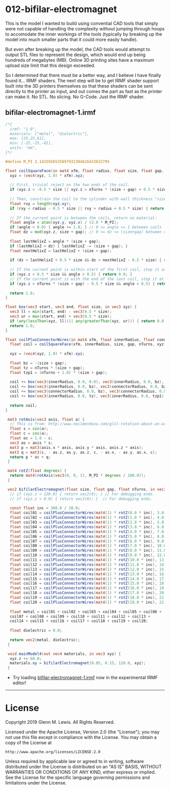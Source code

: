 # 012-bifilar-electromagnet

This is the model I wanted to build using convential CAD tools that simply
were not capable of handling the complexity without jumping through hoops
to accomodate the inner workings of the tools (typically by breaking up
the model into much smaller parts that it could more easily handle).

But even after breaking up the model, the CAD tools would attempt to output
STL files to represent the design, which would end up being hundreds of
megabytes (MB). Online 3D printing sites have a maximum upload size limit that
this design exceeded.

So I determined that there must be a better way, and I believe I have
finally found it... IRMF shaders. The next step will be to get IRMF shader
support built into the 3D printers themselves so that these shaders can
be sent directly to the printer as input, and out comes the part as fast
as the printer can make it. No STL. No slicing. No G-Code. Just the
IRMF shader.

## bifilar-electromagnet-1.irmf

```glsl
/*{
  irmf: "1.0",
  materials: ["metal", "dielectric"],
  max: [25,25,61],
  min: [-25,-25,-61],
  units: "mm",
}*/

#define M_PI 3.1415926535897932384626433832795

float coilSquareFace(in mat4 xfm, float radius, float size, float gap, float nTurns, in vec3 xyz) {
  xyz = (vec4(xyz, 1.0) * xfm).xyz;
  
  // First, trivial reject on the two ends of the coil.
  if (xyz.z < -0.5 * size || xyz.z > nTurns * (size + gap) + 0.5 * size) { return 0.0; }
  
  // Then, constrain the coil to the cylinder with wall thickness "size":
  float rxy = length(xyz.xy);
  if (rxy < radius - 0.5 * size || rxy > radius + 0.5 * size) { return 0.0; }
  
  // If the current point is between the coils, return no material:
  float angle = atan(xyz.y, xyz.x) / (2.0 * M_PI);
  if (angle < 0.0) { angle += 1.0; } // 0 <= angle <= 1 between coils
  float dz = mod(xyz.z, size + gap); // 0 <= dz <= (size+gap) between coils.
  
  float lastHelixZ = angle * (size + gap);
  if (lastHelixZ > dz) { lastHelixZ -= (size + gap); }
  float nextHelixZ = lastHelixZ + (size + gap);
  
  if (dz > lastHelixZ + 0.5 * size && dz < nextHelixZ - 0.5 * size) { return 0.0; }
  
  // If the current point is within start of the first coil, stop it at angle < 0.
  if (xyz.z < 0.5 * size && angle > 0.5) { return 0.0; }
  // If the current point is with the end of the last coil, stop it at angle > PI.
  if (xyz.z > nTurns * (size + gap) - 0.5 * size && angle < 0.5) { return 0.0; }
  
  return 1.0;
}

float box(vec3 start, vec3 end, float size, in vec3 xyz) {
  vec3 ll = min(start, end) - vec3(0.5 * size);
  vec3 ur = max(start, end) + vec3(0.5 * size);
  if (any(lessThan(xyz, ll))|| any(greaterThan(xyz, ur))) { return 0.0; }
  return 1.0;
}

float coilPlusConnectorWires(in mat4 xfm, float innerRadius, float connectorRadius, float size, float gap, float nTurns, in vec3 xyz) {
  float coil = coilSquareFace(xfm, innerRadius, size, gap, nTurns, xyz);
  
  xyz = (vec4(xyz, 1.0) * xfm).xyz;
  
  float bz = -(size + gap);
  float tz = nTurns * (size + gap);
  float tzp1 = (nTurns + 1.0) * (size + gap);
  
  coil += box(vec3(innerRadius, 0.0, 0.0), vec3(innerRadius, 0.0, bz), size, xyz);
  coil += box(vec3(innerRadius, 0.0, bz), vec3(connectorRadius, 0.0, bz), size, xyz);
  coil += box(vec3(connectorRadius, 0.0, bz), vec3(connectorRadius, 0.0, tzp1), size, xyz);
  coil += box(vec3(innerRadius, 0.0, tz), vec3(innerRadius, 0.0, tzp1), size, xyz);
  
  return coil;
}

 mat3 rotAxis(vec3 axis, float a) {
  // This is from: http://www.neilmendoza.com/glsl-rotation-about-an-arbitrary-axis/
  float s = sin(a);
  float c = cos(a);
  float oc = 1.0 - c;
  vec3 as = axis * s;
  mat3 p = mat3(axis.x * axis, axis.y * axis, axis.z * axis);
  mat3 q = mat3(c, - as.z, as.y, as.z, c, - as.x, - as.y, as.x, c);
  return p * oc + q;
 }

 mat4 rotZ(float degrees) {
  return mat4(rotAxis(vec3(0, 0, 1), M_PI * degrees / 180.0));
 }

 vec2 bifilarElectromagnet(float size, float gap, float nTurns, in vec3 xyz) {
  // if (xyz.z < 120.0) { return vec2(0); } // For debugging ends.
  // if (xyz.z > 0.0) { return vec2(0); }  // For debugging ends.
  
  const float inc = 360.0 / 20.0;
  float coil01 = coilPlusConnectorWires(mat4(1) * rotZ(0.0 * inc), 3.0, 23.0, size, gap, nTurns, xyz);
  float coil02 = coilPlusConnectorWires(mat4(1) * rotZ(1.0 * inc), 4.0, 23.0, size, gap, nTurns, xyz);
  float coil03 = coilPlusConnectorWires(mat4(1) * rotZ(2.0 * inc), 5.0, 23.0, size, gap, nTurns, xyz);
  float coil04 = coilPlusConnectorWires(mat4(1) * rotZ(3.0 * inc), 6.0, 23.0, size, gap, nTurns, xyz);
  float coil05 = coilPlusConnectorWires(mat4(1) * rotZ(4.0 * inc), 7.0, 23.0, size, gap, nTurns, xyz);
  float coil06 = coilPlusConnectorWires(mat4(1) * rotZ(5.0 * inc), 8.0, 23.0, size, gap, nTurns, xyz);
  float coil07 = coilPlusConnectorWires(mat4(1) * rotZ(6.0 * inc), 9.0, 23.0, size, gap, nTurns, xyz);
  float coil08 = coilPlusConnectorWires(mat4(1) * rotZ(7.0 * inc), 10.0, 23.0, size, gap, nTurns, xyz);
  float coil09 = coilPlusConnectorWires(mat4(1) * rotZ(8.0 * inc), 11.0, 23.0, size, gap, nTurns, xyz);
  float coil10 = coilPlusConnectorWires(mat4(1) * rotZ(9.0 * inc), 12.0, 23.0, size, gap, nTurns, xyz);
  float coil11 = coilPlusConnectorWires(mat4(1) * rotZ(10.0 * inc), 13.0, 23.0, size, gap, nTurns, xyz);
  float coil12 = coilPlusConnectorWires(mat4(1) * rotZ(11.0 * inc), 14.0, 23.0, size, gap, nTurns, xyz);
  float coil13 = coilPlusConnectorWires(mat4(1) * rotZ(12.0 * inc), 15.0, 23.0, size, gap, nTurns, xyz);
  float coil14 = coilPlusConnectorWires(mat4(1) * rotZ(13.0 * inc), 16.0, 23.0, size, gap, nTurns, xyz);
  float coil15 = coilPlusConnectorWires(mat4(1) * rotZ(14.0 * inc), 17.0, 23.0, size, gap, nTurns, xyz);
  float coil16 = coilPlusConnectorWires(mat4(1) * rotZ(15.0 * inc), 18.0, 23.0, size, gap, nTurns, xyz);
  float coil17 = coilPlusConnectorWires(mat4(1) * rotZ(16.0 * inc), 19.0, 23.0, size, gap, nTurns, xyz);
  float coil18 = coilPlusConnectorWires(mat4(1) * rotZ(17.0 * inc), 20.0, 23.0, size, gap, nTurns, xyz);
  float coil19 = coilPlusConnectorWires(mat4(1) * rotZ(18.0 * inc), 21.0, 23.0, size, gap, nTurns, xyz);
  float coil20 = coilPlusConnectorWires(mat4(1) * rotZ(19.0 * inc), 22.0, 23.0, size, gap, nTurns, xyz);
  
  float metal = coil01 + coil02 + coil03 + coil04 + coil05 + coil06 +
  coil07 + coil08 + coil09 + coil10 + coil11 + coil12 + coil13 +
  coil14 + coil15 + coil16 + coil17 + coil18 + coil19 + coil20;
  
  float dielectric = 0.0;
  
  return vec2(metal, dielectric);
 }

 void mainModel4(out vec4 materials, in vec3 xyz) {
  xyz.z += 60.0;
  materials.xy = bifilarElectromagnet(0.85, 0.15, 120.0, xyz);
 }
```

* Try loading [bifilar-electromagnet-1.irmf](https://gmlewis.github.io/irmf-editor/?s=github.com/gmlewis/irmf/blob/master/examples/012-bifilar-electromagnet/bifilar-electromagnet-1.irmf) now in the experimental IRMF editor!

----------------------------------------------------------------------

# License

Copyright 2019 Glenn M. Lewis. All Rights Reserved.

Licensed under the Apache License, Version 2.0 (the "License");
you may not use this file except in compliance with the License.
You may obtain a copy of the License at

    http://www.apache.org/licenses/LICENSE-2.0

Unless required by applicable law or agreed to in writing, software
distributed under the License is distributed on an "AS IS" BASIS,
WITHOUT WARRANTIES OR CONDITIONS OF ANY KIND, either express or implied.
See the License for the specific language governing permissions and
limitations under the License.
